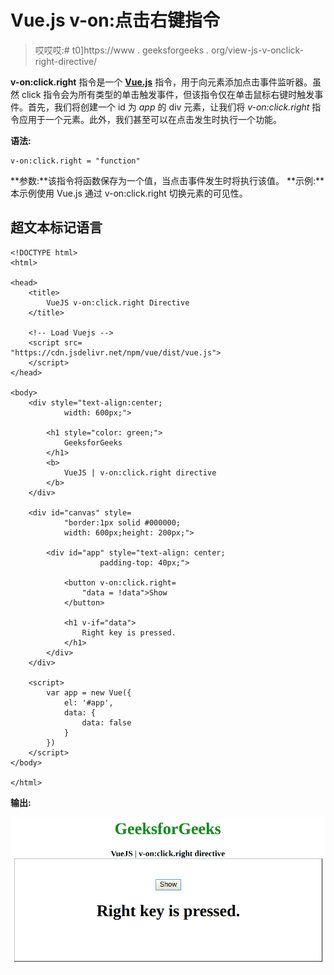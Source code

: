 # Vue.js v-on:点击右键指令

> 哎哎哎:# t0]https://www . geeksforgeeks . org/view-js-v-onclick-right-directive/

**v-on:click.right** 指令是一个 [**Vue.js**](https://www.geeksforgeeks.org/vue-js-introduction-installation/) 指令，用于向元素添加点击事件监听器。虽然 click 指令会为所有类型的单击触发事件，但该指令仅在单击鼠标右键时触发事件。首先，我们将创建一个 id 为 *app* 的 div 元素，让我们将 *v-on:click.right* 指令应用于一个元素。此外，我们甚至可以在点击发生时执行一个功能。

**语法:**

```
v-on:click.right = "function"
```

**参数:**该指令将函数保存为一个值，当点击事件发生时将执行该值。
**示例:**本示例使用 Vue.js 通过 v-on:click.right 切换元素的可见性。

## 超文本标记语言

```
<!DOCTYPE html>
<html>

<head>
    <title>
        VueJS v-on:click.right Directive
    </title>

    <!-- Load Vuejs -->
    <script src=
"https://cdn.jsdelivr.net/npm/vue/dist/vue.js">
    </script>
</head>

<body>
    <div style="text-align:center;
            width: 600px;">

        <h1 style="color: green;">
            GeeksforGeeks
        </h1>
        <b>
            VueJS | v-on:click.right directive
        </b>
    </div>

    <div id="canvas" style=
            "border:1px solid #000000;
            width: 600px;height: 200px;">

        <div id="app" style="text-align: center; 
                    padding-top: 40px;">

            <button v-on:click.right=
                "data = !data">Show
            </button>

            <h1 v-if="data">
                Right key is pressed.
            </h1>
        </div>
    </div>

    <script>
        var app = new Vue({
            el: '#app',
            data: {
                data: false
            }
        })
    </script>
</body>

</html>                   
```

**输出:**

![](img/c1d09621cadbab2b3c4d92acaed8a2ed.png)
